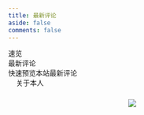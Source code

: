 ```yaml
---
title: 最新评论
aside: false
comments: false
---
```


<div class="author-content author-content-item single" style="background:url(https://blog-1258270892.cos.ap-chengdu.myqcloud.com/source/image/comments.webp) center /cover no-repeat!important">
    <div class="card-content">
        <div class="author-content-item-tips">速览</div>
        <span class="author-content-item-title">最新评论</span>
        <div class="content-bottom">
            <div class="tips">快速预览本站最新评论</div>
        </div>
        <div class="banner-button-group">
            <a class="banner-button" style="padding: 8px 12px;color: var(--anzhiyu-white);" onclick="pjax.loadUrl(&quot;/about&quot;)" data-pjax-state="">
                <i class="anzhiyufont anzhiyu-icon-arrow-circle-right" style="font-size:22px;margin-right:.25rem"></i>
                <span class="banner-button-text">关于本人</span>
            </a>
        </div>
    </div>
</div>

<div id="comments-page">
    <img src="/images/loading.gif">
</div>

<style>
/* 全局样式 */
h1 {
    display: none;
}

div#page {
    background: none !important;
    box-shadow: none;
    padding: 0;
    border: none;
}

/* 评论页面容器 */
#comments-page {
    display: flex;
    flex-wrap: wrap;
    gap: 12px;
    width: 100%;
    margin-top: 1.5rem;
    justify-content: center;
}

/* 评论卡片基础样式 */
.comment-card {
    position: relative;
    width: calc(100% / 4 - 9px);
    border-radius: 12px;
    border: 1px solid var(--anzhiyu-card-border);
    padding: 14px;
    overflow: hidden;
    box-shadow: var(--anzhiyu-shadow-border);
    animation: slide-in .6s .4s backwards;
    background-color: var(--anzhiyu-card-bg);
    transition: all .3s ease-in-out;
}

.comment-card:hover {
    border: 1px solid var(--anzhiyu-main);
}

/* 评论信息区域 */
.comment-info {
    padding-bottom: 5px;
    border-bottom: 2px dashed var(--anzhiyu-theme-op);
}

.comment-information {
    display: flex;
    flex-direction: column;
}

.comment-user {
    font-weight: bold;
}

.comment-time {
    font-size: 12px;
    color: var(--anzhiyu-secondtext);
}

/* 评论内容 */
.comment-content {
    position: relative;
    z-index: 3;
    overflow: hidden;
    padding-top: 5px;
    text-overflow: ellipsis;
    display: -webkit-box;
    -webkit-box-orient: vertical;
    -webkit-line-clamp: 2;
}

/* 头像样式 */
.avatar-wrapper {
    position: absolute;
    top: 50%;
    right: 10px;
    transform: translateY(-50%);
    width: 100px;
    height: 100px;
    border-radius: 50%;
    opacity: 0.4;
    transition: all 0.3s ease-in-out;
    filter: blur(3px);
    background-size: cover;
    background-position: center;
}

.comment-card:hover .avatar-wrapper {
    transform: translateY(-50%) scale(1.1);
    opacity: 0.6;
}

/* 响应式布局 */
@media (max-width: 1024px) {
    .comment-card {
        width: calc(100% / 2 - 6px);
    }
}

@media (max-width: 768px) {
    .comment-card {
        width: 100%;
    }
    .banner-button-group {
        display: none;
    }
}
</style>
<script>
(() => {
  const MessageComments = {
    API_URL: 'https://twikoo.dong4j.ink:1024', // 这里填入你的Twikoo服务器地址
    ADMIN_EMAIL_MD5: '3435c7a74ba1cad3f5d57b0b61b9b25cee221b97599c47b32edbdb36038c5411', // 这里填入你的邮箱md5值
    PAGE_SIZE: 100, // 显示的评论数量 好像最多也就100个

    async fetchComments() {
      const controller = new AbortController();
      const timeoutId = setTimeout(() => controller.abort(), 5000);

      try {
        const response = await fetch(this.API_URL, {
          method: 'POST',
          headers: { 'Content-Type': 'application/json' },
          body: JSON.stringify({
            event: 'GET_RECENT_COMMENTS',
            includeReply: true,
            pageSize: this.PAGE_SIZE
          }),
          signal: controller.signal
        });

        const { data } = await response.json();
        return data;
      } catch (error) {
        console.error('获取评论出错:', error);
        return null;
      } finally {
        clearTimeout(timeoutId);
      }
    },

    formatTimeAgo(timestamp) {
      const diff = Math.floor((Date.now() - new Date(timestamp)) / 1000);
      if (diff < 60) return '刚刚';
      if (diff < 3600) return `${Math.floor(diff / 60)}分钟前`;
      if (diff < 86400) return `${Math.floor(diff / 3600)}小时前`;
      if (diff < 604800) return `${Math.floor(diff / 86400)}天前`;

      return new Date(timestamp).toLocaleDateString('zh-CN', { month: 'numeric', day: 'numeric' }) + '日';
    },

    formatContent(content) {
      if (!content) return '';
      
      return content
        .replace(/<pre><code>[\s\S]*?<\/code><\/pre>/g, '[代码块]')
        .replace(/<code>([^<]{4,})<\/code>/g, '[代码]')
        .replace(/<code>([^<]{1,3})<\/code>/g, '$1')
        .replace(/<img[^>]*>/g, '[图片]')
        .replace(/<a[^>]*?>[\s\S]*?<\/a>/g, '[链接]')
        .replace(/<[^>]+>/g, '')
        .replace(/&(gt|lt|amp|quot|#39|nbsp);/g, m => 
          ({'>':'>', '<':'<', '&':'&', 'quot':'"', '#39':"'", 'nbsp':' '})[m.slice(1,-1)])
        .replace(/\s+/g, ' ')
        .trim();
    },

    generateCommentHTML(comment) {
      const { created, comment: content, url, avatar, nick, mailMd5, id } = comment;
      const timeAgo = this.formatTimeAgo(created);
      const formattedContent = this.formatContent(content);
      const adminBadge = mailMd5 === this.ADMIN_EMAIL_MD5 ? '<i class="fa fa-check-circle" style="color: #57bd6a; margin-left: 5px;"></i>' : '';

      return `
        <div class="comment-card" onclick="pjax.loadUrl('${url}#${id}')" title="点击查看评论">
          <div class="avatar-wrapper" style="background-image: url('${avatar}');"></div>
          <div class="comment-info">
            <div class="comment-information">
              <span class="comment-user">
                ${nick} ${adminBadge}
              </span>
              <span class="comment-time">${timeAgo}</span>
            </div>
          </div>
          <div class="comment-content">${formattedContent}</div>
        </div>
      `;
    },

    getErrorTemplate(message) {
      return `<p style="text-align: center; color: #666;">${message}</p>`;
    },

    async init() {
      const container = document.querySelector('#comments-page');
      if (!container) return;

      const comments = await this.fetchComments();
      let content;

      if (comments === null) {
        content = this.getErrorTemplate('加载评论时出错，请稍后再试');
      } else if (comments.length === 0) {
        content = this.getErrorTemplate('没有找到相关评论');
      } else {
        content = comments.map(this.generateCommentHTML.bind(this)).join('');
      }

      container.innerHTML = content;

      requestAnimationFrame(() => {
        container.querySelectorAll('.comment-card').forEach(el => {
          el.style.opacity = '1';
        });
      });
    }
  };

  ['DOMContentLoaded', 'pjax:success'].forEach(event => 
    document.addEventListener(event, () => MessageComments.init())
  );
})();
</script>

